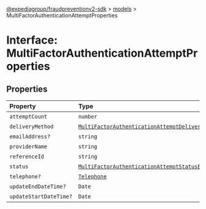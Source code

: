 [@expediagroup/fraudpreventionv2-sdk](../../index.md) > [models](../index.md) > MultiFactorAuthenticationAttemptProperties

# Interface: MultiFactorAuthenticationAttemptProperties

## Properties

| Property | Type | Description | Source |
| :------ | :------ | :------ | :------ |
| `attemptCount` | `number` | - | models/MultiFactorAuthenticationAttempt.ts:109 |
| `deliveryMethod` | [`MultiFactorAuthenticationAttemptDeliveryMethodEnum`](../type-aliases/MultiFactorAuthenticationAttemptDeliveryMethodEnum.md) | - | models/MultiFactorAuthenticationAttempt.ts:105 |
| `emailAddress?` | `string` | - | models/MultiFactorAuthenticationAttempt.ts:113 |
| `providerName` | `string` | - | models/MultiFactorAuthenticationAttempt.ts:108 |
| `referenceId` | `string` | - | models/MultiFactorAuthenticationAttempt.ts:107 |
| `status` | [`MultiFactorAuthenticationAttemptStatusEnum`](../type-aliases/MultiFactorAuthenticationAttemptStatusEnum.md) | - | models/MultiFactorAuthenticationAttempt.ts:106 |
| `telephone?` | [`Telephone`](../classes/Telephone.md) | - | models/MultiFactorAuthenticationAttempt.ts:112 |
| `updateEndDateTime?` | `Date` | - | models/MultiFactorAuthenticationAttempt.ts:111 |
| `updateStartDateTime?` | `Date` | - | models/MultiFactorAuthenticationAttempt.ts:110 |
